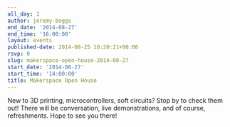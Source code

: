 ```yaml
---
all_day: 1
author: jeremy-boggs
end_date: '2014-08-27'
end_time: '16:00:00'
layout: events
published-date: 2014-08-25 10:20:21+00:00
rsvp: 0
slug: makerspace-open-house-2014-08-27
start_date: '2014-08-27'
start_time: '14:00:00'
title: Makerspace Open House
---
```


New to 3D printing, microcontrollers, soft circuits? Stop by to check them out! There will be conversation, live demonstrations, and of course, refreshments. Hope to see you there!
